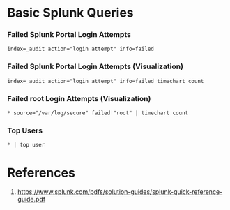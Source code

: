 # Basic Splunk Queries

### Failed Splunk Portal Login Attempts
```
index=_audit action="login attempt" info=failed
```
### Failed Splunk Portal Login Attempts (Visualization)
```
index=_audit action="login attempt" info=failed timechart count
```
### Failed root Login Attempts (Visualization)
```
* source="/var/log/secure" failed "root" | timechart count
```
### Top Users
```
* | top user
```

# References
1. https://www.splunk.com/pdfs/solution-guides/splunk-quick-reference-guide.pdf